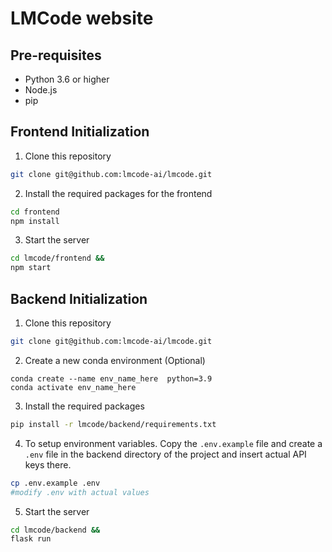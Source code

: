 # LMCode website

## Pre-requisites

- Python 3.6 or higher
- Node.js
- pip

## Frontend Initialization

1. Clone this repository

```bash
git clone git@github.com:lmcode-ai/lmcode.git
```

2. Install the required packages for the frontend

```bash
cd frontend
npm install
```

3. Start the server

```bash
cd lmcode/frontend &&
npm start
```

## Backend Initialization

1. Clone this repository

```bash
git clone git@github.com:lmcode-ai/lmcode.git
```

2. Create a new conda environment (Optional)
```base 
conda create --name env_name_here  python=3.9  
conda activate env_name_here
```

3. Install the required packages

```bash
pip install -r lmcode/backend/requirements.txt 
```

4. To setup environment variables. Copy the `.env.example` file and create a `.env` file in the backend directory of the project and insert actual API keys there.

```bash
cp .env.example .env
#modify .env with actual values
```

5. Start the server

```bash
cd lmcode/backend &&
flask run
```
